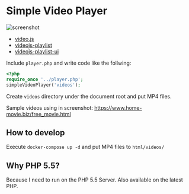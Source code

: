 # Simple Video Player

![screenshot](screenshot.pnh "Sample")

- [video.js](https://videojs.com/)
- [videojs-playlist](https://github.com/videojs/videojs-playlist)
- [videojs-playlist-ui](https://github.com/videojs/videojs-playlist-ui)

Include `player.php` and write code like the follwing:

```php
<?php
require_once '../player.php';
simpleVideoPlayer('videos');
```

Create `videos` directory under the document root and put MP4 files.

Sample videos using in screenshot: https://www.home-movie.biz/free_movie.html

## How to develop

Execute `docker-compose up -d` and put MP4 files to `html/videos/`

## Why PHP 5.5?

Because I need to run on the PHP 5.5 Server.
Also available on the latest PHP.
